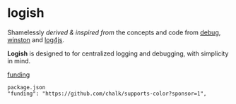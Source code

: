# logish

Shamelessly *derived & inspired from* the concepts and code from [debug](https://www.npmjs.com/package/debug), [winston](https://www.npmjs.com/package/winston) and [log4js](https://www.npmjs.com/package/log4js).

**Logish** is designed to for centralized logging and debugging, with simplicity in mind.


[funding]("funding": "https://github.com/chalk/supports-color?sponsor=1")

```
package.json
"funding": "https://github.com/chalk/supports-color?sponsor=1",
```
